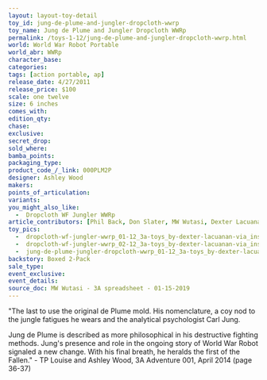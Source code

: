 ```yaml
---
layout: layout-toy-detail 
toy_id: jung-de-plume-and-jungler-dropcloth-wwrp
toy_name: Jung de Plume and Jungler Dropcloth WWRp
permalink: /toys-1-12/jung-de-plume-and-jungler-dropcloth-wwrp.html
world: World War Robot Portable
world_abr: WWRp
character_base: 
categories: 
tags: [action portable, ap] 
release_date: 4/27/2011
release_price: $100 
scale: one twelve
size: 6 inches
comes_with: 
edition_qty: 
chase: 
exclusive: 
secret_drop: 
sold_where: 
bamba_points: 
packaging_type: 
product_code_/_link: 000PLM2P
designer: Ashley Wood
makers: 
points_of_articulation: 
variants: 
you_might_also_like: 
  -  Dropcloth WF Jungler WWRp
article_contributors: [Phil Back, Don Slater, MW Wutasi, Dexter Lacuanan]
toy_pics: 
  -  dropcloth-wf-jungler-wwrp_01-12_3a-toys_by-dexter-lacuanan-via_instagram.jpg
  -  dropcloth-wf-jungler-wwrp_02-12_3a-toys_by-dexter-lacuanan-via_instagram.jpg
  -  jung-de-plume-jungler-dropcloth-wwrp_01-12_3a-toys_by-dexter-lacuanan-via_instagram.jpg
backstory: Boxed 2-Pack
sale_type: 
event_exclusive: 
event_details: 
source_doc: MW Wutasi - 3A spreadsheet - 01-15-2019
---
```

"The last to use the original de Plume mold. His nomenclature, a coy nod to the jungle fatigues he wears and the analytical psychologist Carl Jung. 

Jung de Plume is described as more philosophical in his destructive fighting methods. Jung's presence and role in the ongoing story of World War Robot signaled a new change. With his final breath, he heralds the first of the Fallen." - TP Louise and Ashley Wood, 3A Adventure 001, April 2014 (page 36-37)